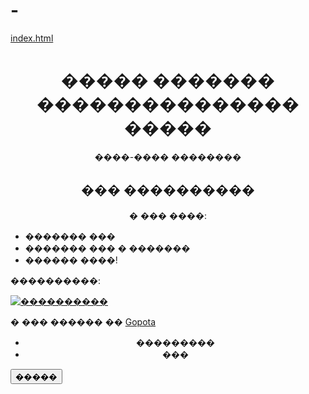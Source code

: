 # -
[index.html](https://github.com/user-attachments/files/22448207/index.html)
<h1 style="text-align: center;">����� ������� ��������������� �����</h1>
<p style="text-align: center;">����-���� ��������</p>
<h2 style="text-align: center;">��� ����������</h2>
<p style="text-align: center;">� ��� ����:</p>
<ul>
  <li>������� ���</li>
  <li>������� ��� � �������</li>
  <li>������ ����!</li>
</ul>
<p>����������:</p>
<a href="https://web.telegram.org/k/#@somneva" target="_blank">
  <img src="https://picsum.photos/200" alt="����������" style="display:block; margin:0 auto;">
</a>


<p>� ��� ������ �� <a href="https://chatgpt.com/c/68c92587-42c8-8328-8751-c20e35c16c34">Gopota</a></p>

<div style="text-align: center;">
<ul>
  <li>���������</li>
  <li>���</li>
</ul>
</div>

<button id="myButton" onclick="location.reload();">�����</button>

<script>
  let texts = ['�����', '������', '�����', '���', '�������', '���', '�������'];

  function setRandomText() {
    let randomIndex = Math.floor(Math.random() * texts.length);
    document.getElementById('myButton').innerText = texts[randomIndex];
  }

  // ������ ����� ����� ��� �������� ��������
  window.onload = setRandomText;
</script>
